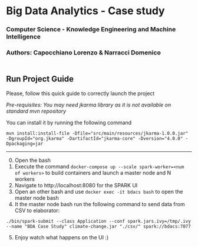 # Big Data Analytics - Case study 
### Computer Science - Knowledge Engineering and Machine Intelligence
### Authors: Capocchiano Lorenzo & Narracci Domenico<br><br>
## Run Project Guide
Please, follow this quick guide to correctly launch the project

*Pre-requisites:
You may need jkarma library as it is not available on standard mvn repository*

You can install it by running the following command
```
mvn install:install-file -Dfile="src/main/resources/jkarma-1.0.0.jar" -DgroupId="org.jkarma" -DartifactId="jkarma-core" -Dversion="4.0.0" -Dpackaging=jar
```
---------------------------------------------------
0. Open the bash
1. Execute the command `docker-compose up --scale spark-worker=<num of workers>` to build containers and launch a master node and N workers
2. Navigate to <a>http://localhost:8080</a> for the SPARK UI
3. Open an other bash and use `docker exec -it bdacs bash` to open the master node bash
4. It the master node bash run the following command to send data from CSV to elaborator:
```
./bin/spark-submit --class Application --conf spark.jars.ivy=/tmp/.ivy --name "BDA Case Study" climate-change.jar "./csv/" spark://bdacs:7077
```
5. Enjoy watch what happens on the UI :)